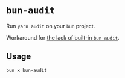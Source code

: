 # `bun-audit`

Run `yarn audit` on your `bun` project.

Workaround for [the lack of built-in `bun audit`](https://github.com/oven-sh/bun/issues/5359).

## Usage

```shell
bun x bun-audit
```
